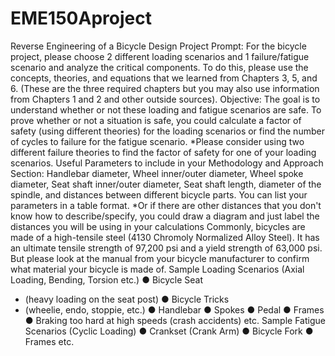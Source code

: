 # EME150Aproject
Reverse Engineering of a Bicycle Design
Project Prompt: For the bicycle project, please choose 2 different loading scenarios and 1
failure/fatigue scenario and analyze the critical components. To do this, please use the concepts,
theories, and equations that we learned from Chapters 3, 5, and 6. (These are the three required
chapters but you may also use information from Chapters 1 and 2 and other outside sources).
Objective: The goal is to understand whether or not these loading and fatigue scenarios are safe.
To prove whether or not a situation is safe, you could calculate a factor of safety (using different
theories) for the loading scenarios or find the number of cycles to failure for the fatigue scenario.
*Please consider using two different failure theories to find the factor of safety for one of your
loading scenarios.
Useful Parameters to include in your Methodology and Approach Section:
Handlebar diameter, Wheel inner/outer diameter, Wheel spoke diameter, Seat shaft inner/outer
diameter, Seat shaft length, diameter of the spindle, and distances between different bicycle parts.
You can list your parameters in a table format.
*Or if there are other distances that you don't know how to describe/specify, you could draw a
diagram and just label the distances you will be using in your calculations
Commonly, bicycles are made of a high-tensile steel (4130 Chromoly Normalized Alloy Steel).
It has an ultimate tensile strength of 97,200 psi and a yield strength of 63,000 psi.
But please look at the manual from your bicycle manufacturer to confirm what material your
bicycle is made of.
Sample Loading Scenarios (Axial Loading, Bending, Torsion etc.)
● Bicycle Seat
- (heavy loading on the seat post)
● Bicycle Tricks
- (wheelie, endo, stoppie, etc.)
● Handlebar
● Spokes
● Pedal
● Frames
● Braking too hard at high speeds (crash accidents)
etc.
Sample Fatigue Scenarios (Cyclic Loading)
● Crankset (Crank Arm)
● Bicycle Fork
● Frames
etc.
